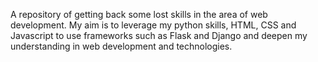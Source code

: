 A repository of getting back some lost skills in the area of web development.
My aim is to leverage my python skills, HTML, CSS and Javascript to use frameworks
such as Flask and Django and deepen my understanding in web development and technologies.
